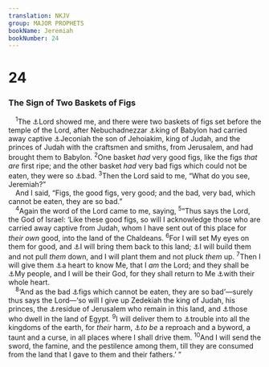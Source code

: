 ```yaml
---
translation: NKJV
group: MAJOR PROPHETS
bookName: Jeremiah 
bookNumber: 24
---
```


<div class="title"><h1>24</h1><h3>The Sign of Two Baskets of Figs</h3></div>
<span class="verse gie_24_1"> <sup>1</sup>The <a data-toggle="tooltip" data-placement="bottom" title="Amos 7:1, 4; 8:1">⚓</a>Lord showed me, and there were two baskets of figs set before the temple of the Lord, after Nebuchadnezzar <a data-toggle="tooltip" data-placement="bottom" title="2 Kin. 24:12–16; 2 Chr. 36:10">⚓</a>king of Babylon had carried away captive <a data-toggle="tooltip" data-placement="bottom" title="Jer. 22:24–28; 29:2">⚓</a>Jeconiah the son of Jehoiakim, king of Judah, and the princes of Judah with the craftsmen and smiths, from Jerusalem, and had brought them to Babylon. </span>
<span class="verse gie_24_2"><sup>2</sup>One basket <i>had</i> very good figs, like the figs <i>that</i> <i>are</i> first ripe; and the other basket <i>had</i> very bad figs which could not be eaten, they were so <a data-toggle="tooltip" data-placement="bottom" title="Is. 5:4, 7; Jer. 29:17">⚓</a>bad. </span>
<span class="verse gie_24_3"><sup>3</sup>Then the Lord said to me, “What do you see, Jeremiah?”<br/> And I said, “Figs, the good figs, very good; and the bad, very bad, which cannot be eaten, they are so bad.”<br/></span>
<span class="verse gie_24_4"> <sup>4</sup>Again the word of the Lord came to me, saying, </span>
<span class="verse gie_24_5"><sup>5</sup>“Thus says the Lord, the God of Israel: ‘Like these good figs, so will I acknowledge those who are carried away captive from Judah, whom I have sent out of this place for <i>their</i> <i>own</i> good, into the land of the Chaldeans. </span>
<span class="verse gie_24_6"><sup>6</sup>For I will set My eyes on them for good, and <a data-toggle="tooltip" data-placement="bottom" title="Jer. 12:15; 29:10; Ezek. 11:17">⚓</a>I will bring them back to this land; <a data-toggle="tooltip" data-placement="bottom" title="Jer. 32:41; 33:7; 42:10">⚓</a>I will build them and not pull <i>them</i> down, and I will plant them and not pluck <i>them</i> up. </span>
<span class="verse gie_24_7"><sup>7</sup>Then I will give them <a data-toggle="tooltip" data-placement="bottom" title="(Deut. 30:6; Jer. 32:39; Ezek. 11:19; 36:26, 27)">⚓</a>a heart to know Me, that I <i>am</i> the Lord; and they shall be <a data-toggle="tooltip" data-placement="bottom" title="Is. 51:16; Jer. 30:22; 31:33; 32:38; Ezek. 14:11; Zech. 8:8; (Heb. 8:10)">⚓</a>My people, and I will be their God, for they shall return to Me <a data-toggle="tooltip" data-placement="bottom" title="1 Sam. 7:3; Ps. 119:2; Jer. 29:13">⚓</a>with their whole heart.<br/></span>
<span class="verse gie_24_8"> <sup>8</sup>‘And as the bad <a data-toggle="tooltip" data-placement="bottom" title="Jer. 29:17">⚓</a>figs which cannot be eaten, they are so bad’—surely thus says the Lord—‘so will I give up Zedekiah the king of Judah, his princes, the <a data-toggle="tooltip" data-placement="bottom" title="Jer. 39:9">⚓</a>residue of Jerusalem who remain in this land, and <a data-toggle="tooltip" data-placement="bottom" title="Jer. 44:1, 26–30">⚓</a>those who dwell in the land of Egypt. </span>
<span class="verse gie_24_9"><sup>9</sup>I will deliver them to <a data-toggle="tooltip" data-placement="bottom" title="Deut. 28:25, 37; 1 Kin. 9:7; 2 Chr. 7:20; Jer. 15:4; 29:18; 34:17">⚓</a>trouble into all the kingdoms of the earth, for <i>their</i> harm, <a data-toggle="tooltip" data-placement="bottom" title="Ps. 44:13, 14">⚓</a><i>to</i> <i>be</i> a reproach and a byword, a taunt and a curse, in all places where I shall drive them. </span>
<span class="verse gie_24_10"><sup>10</sup>And I will send the sword, the famine, and the pestilence among them, till they are consumed from the land that I gave to them and their fathers.’ ”<br/></span>

